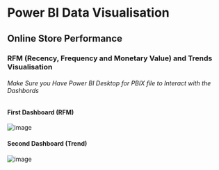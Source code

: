 # Power BI Data Visualisation

## Online Store Performance

### RFM (Recency, Frequency and Monetary Value) and Trends Visualisation
###### Make Sure you Have Power BI Desktop for PBIX file to Interact with the Dashbords

#### First Dashboard (RFM)

![image](https://github.com/user-attachments/assets/6b5d95ff-68fa-4ed4-b382-e0e23dcbb845)

#### Second Dashboard (Trend)

![image](https://github.com/user-attachments/assets/e145dc17-8d3d-4a8b-9146-40690d3778ae)
